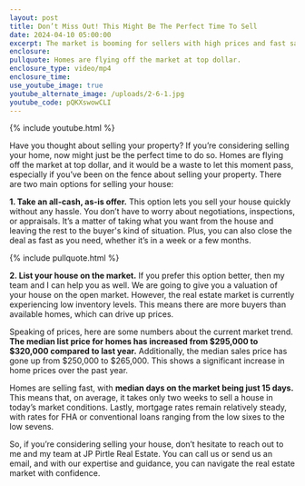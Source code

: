 ```yaml
---
layout: post
title: Don’t Miss Out! This Might Be The Perfect Time To Sell
date: 2024-04-10 05:00:00
excerpt: The market is booming for sellers with high prices and fast sales.
enclosure:
pullquote: Homes are flying off the market at top dollar.
enclosure_type: video/mp4
enclosure_time:
use_youtube_image: true
youtube_alternate_image: /uploads/2-6-1.jpg
youtube_code: pQKXswowCLI
---
```

{% include youtube.html %}

Have you thought about selling your property? If you’re considering selling your home, now might just be the perfect time to do so. Homes are flying off the market at top dollar, and it would be a waste to let this moment pass, especially if you’ve been on the fence about selling your property. There are two main options for selling your house:

**1\. Take an all-cash, as-is offer.** This option lets you sell your house quickly without any hassle. You don’t have to worry about negotiations, inspections, or appraisals. It’s a matter of taking what you want from the house and leaving the rest to the buyer's kind of situation. Plus, you can also close the deal as fast as you need, whether it’s in a week or a few months.

{% include pullquote.html %}

**2\. List your house on the market.** If you prefer this option better, then my team and I can help you as well. We are going to give you a valuation of your house on the open market. However, the real estate market is currently experiencing low inventory levels. This means there are more buyers than available homes, which can drive up prices.

Speaking of prices, here are some numbers about the current market trend. **The median list price for homes has increased from $295,000 to $320,000 compared to last year.** Additionally, the median sales price has gone up from $250,000 to $265,000. This shows a significant increase in home prices over the past year.

Homes are selling fast, with **median days on the market being just 15 days.** This means that, on average, it takes only two weeks to sell a house in today’s market conditions. Lastly, mortgage rates remain relatively steady, with rates for FHA or conventional loans ranging from the low sixes to the low sevens.

So, if you’re considering selling your house, don’t hesitate to reach out to me and my team at JP Pirtle Real Estate. You can call us or send us an email, and with our expertise and guidance, you can navigate the real estate market with confidence.